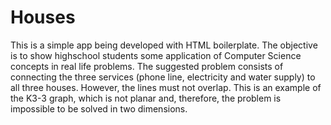 Houses
======

This is a simple app being developed with HTML boilerplate.
The objective is to show highschool students some application of Computer Science concepts in real life problems.
The suggested problem consists of connecting the three services (phone line, electricity and water supply) to all three houses.
However, the lines must not overlap.
This is an example of the K3-3 graph, which is not planar and, therefore, the problem is impossible to be solved in two dimensions.
